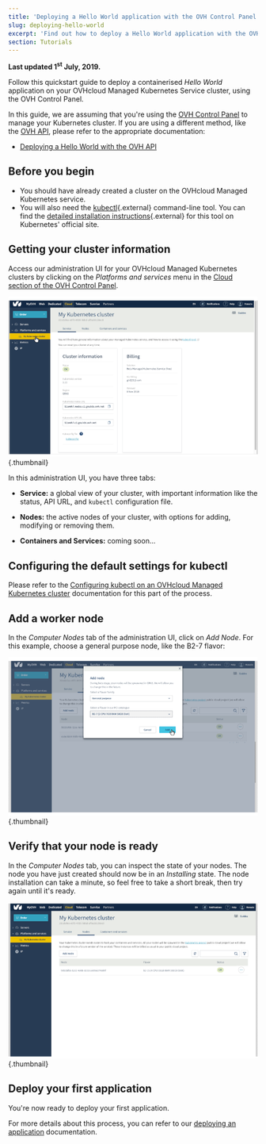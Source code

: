 ```yaml
---
title: 'Deploying a Hello World application with the OVH Control Panel'
slug: deploying-hello-world
excerpt: 'Find out how to deploy a Hello World application with the OVH Control Panel'
section: Tutorials
---
```


**Last updated 1<sup>st</sup> July, 2019.**

Follow this quickstart guide to deploy a containerised *Hello World* application on your OVHcloud Managed Kubernetes Service cluster, using the OVH Control Panel.

In this guide, we are assuming that you're using the [OVH Control Panel](https://www.ovh.com/manager/cloud/) to manage your Kubernetes cluster. If you are using a different method, like the [OVH API](https://api.ovh.com/), please refer to the appropriate documentation:

- [Deploying a Hello World with the OVH API](../deploying-hello-world-ovh-api/)


## Before you begin

* You should have already created a cluster on the OVHcloud Managed Kubernetes service.
* You will also need the [kubectl](https://kubernetes.io/docs/reference/kubectl/overview/){.external} command-line tool. You can find the [detailed installation instructions](https://kubernetes.io/docs/tasks/tools/install-kubectl/){.external} for this tool on Kubernetes' official site.


## Getting your cluster information

Access our administration UI for your OVHcloud Managed Kubernetes clusters by clicking on the *Platforms and services* menu in the [Cloud section of the OVH Control Panel](https://www.ovh.com/manager/cloud/).

![Access to the administration UI](images/kubernetes-quickstart-01.png){.thumbnail}

In this administration UI, you have three tabs:

- **Service:** a global view of your cluster, with important information like the status, API URL, and `kubectl` configuration file.

- **Nodes:** the active nodes of your cluster, with options for adding, modifying or removing them.

- **Containers and Services:** coming soon...

## Configuring the default settings for kubectl

Please refer to the [Configuring kubectl on an OVHcloud Managed Kubernetes cluster](../configuring-kubectl/) documentation for this part of the process.

## Add a worker node

In the *Computer Nodes* tab of the administration UI, click on *Add Node*. For this example, choose a general purpose node, like the B2-7 flavor:

![Add a worker node](images/kubernetes-quickstart-03.png){.thumbnail}


## Verify that your node is ready


In the *Computer Nodes* tab, you can inspect the state of your nodes. The node you have just created should now be in an *Installing* state. The node installation can take a minute, so feel free to take a short break, then try again until it's ready.

![Verify your node is ready](images/kubernetes-quickstart-06.png){.thumbnail}


## Deploy your first application

You're now ready to deploy your first application.

For more details about this process, you can refer to our [deploying an application](../deploying-an-application/) documentation. 

